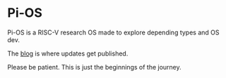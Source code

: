 # Pi-OS

Pi-OS is a RISC-V research OS made to explore depending types and OS dev.

The [blog](https://rafaelriv.github.io/piblog/) is where updates get published.

Please be patient. This is just the beginnings of the journey.
